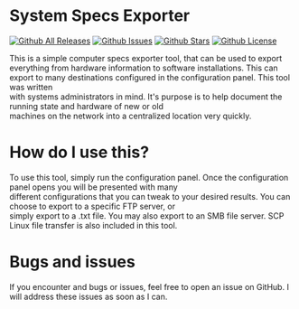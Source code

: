 # System Specs Exporter
[![Github All Releases](https://img.shields.io/github/downloads/PapyrusCompendium/SystemSpecsExporter/total.svg)]()
[![Github Issues](https://img.shields.io/github/issues/PapyrusCompendium/SystemSpecsExporter.svg)]()
[![Github Stars](https://img.shields.io/github/stars/PapyrusCompendium/SystemSpecsExporter.svg)]()
[![Github License](https://img.shields.io/github/license/PapyrusCompendium/SystemSpecsExporter.svg)]()

This is a simple computer specs exporter tool, that can be used to export everything from hardware information
to software installations. This can export to many destinations configured in the configuration panel. This tool was written  
with systems administrators in mind. It's purpose is to help document the running state and hardware of new or old  
machines on the network into a centralized location very quickly.

# How do I use this?
To use this tool, simply run the configuration panel. Once the configuration panel opens you will be presented with many  
different configurations that you can tweak to your desired results. You can choose to export to a specific FTP server, or  
simply export to a .txt file. You may also export to an SMB file server. SCP Linux file transfer is also included in this tool.

# Bugs and issues
If you encounter and bugs or issues, feel free to open an issue on GitHub. I will address these issues as soon as I can.